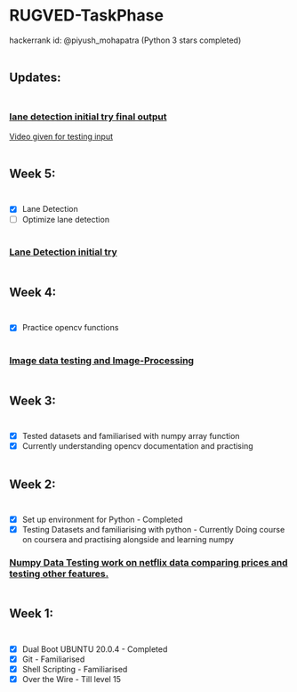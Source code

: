 # RUGVED-TaskPhase
hackerrank id: @piyush_mohapatra (Python 3 stars completed) <br /><br />
## Updates:<br /><br />
### [lane detection initial try final output](https://drive.google.com/file/d/1lRDPGI160fulm44VFOD3pfzty3KG2y0o/view?usp=sharing)<br />
[Video given for testing input](https://drive.google.com/file/d/13G4UdK9bJ8w2sUotUw9Fin7vbA1ZcvT5/view?usp=sharing)<br /><br />
## Week 5:<br /><br />
- [x] Lane Detection<br />
- [ ] Optimize lane detection<br /><br/>
### [Lane Detection initial try](/lane_detection)<br /><br />
## Week 4:<br /><br />
- [x] Practice opencv functions<br /><br/>
### [Image data testing and Image-Processing](/image-testing)<br /><br/>
## Week 3:<br /><br />
- [x] Tested datasets and familiarised with numpy array function<br />
- [x] Currently understanding opencv documentation and practising<br /><br/>
## Week 2:<br /><br />
- [x] Set up environment for Python - Completed<br />
- [x] Testing Datasets and familiarising with python - Currently Doing course on coursera and practising alongside and learning numpy<br />
### [Numpy Data Testing work on netflix data comparing prices and testing other features.](/numpy_test)<br /><br />
## Week 1:<br /><br />
- [x] Dual Boot UBUNTU 20.0.4 - Completed<br />
- [x] Git - Familiarised<br />
- [x] Shell Scripting - Familiarised<br />
- [x] Over the Wire - Till level 15
